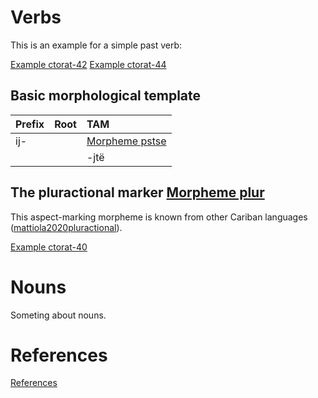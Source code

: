 # Verbs

This is an example for a simple past verb:

[Example ctorat-42](ExampleTable#cldf:ctorat-42)
[Example ctorat-44](ExampleTable#cldf:ctorat-44)

## Basic morphological template

| Prefix   | Root   | TAM          |
|:---------|:-------|:-------------|
| ij-      |        | [Morpheme pstse](MorphsetTable#cldf:pstse) |
|          |        | -jtë         |

## The pluractional marker [Morpheme plur](MorphsetTable#cldf:plur)
This aspect-marking morpheme is known from other Cariban languages ([mattiola2020pluractional](sources.bib?with_internal_ref_link&ref#cldf:mattiola2020pluractional)).

[Example ctorat-40](ExampleTable#cldf:ctorat-40)


# Nouns

Someting about nouns.
# References
[References](Source?with_anchor#cldf:__all__)